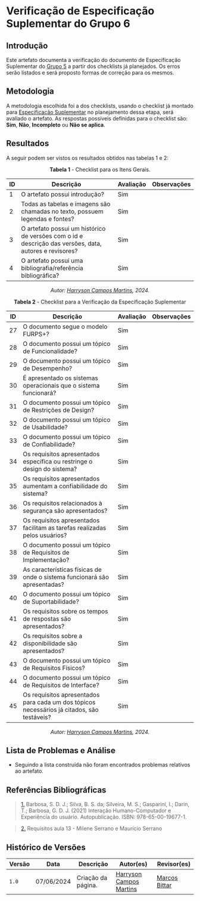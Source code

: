 # Verificação de Especificação Suplementar do Grupo 6

## Introdução

Este artefato documenta a verificação do documento de Especificação Suplementar do [Grupo 5](https://requisitos-de-software.github.io/2024.1-Sinesp_Cidadao/) a partir dos checklists já planejados. Os erros serão listados e será proposto formas de correção para os mesmos.


## Metodologia

A metodologia escolhida foi a dos checklists, usando o checklist já montado para [Especificação Suplementar](docs/Verificacao/entrega3/planejamento_entr_3.md) no planejamento dessa etapa, será avaliado o artefato. As respostas possíveis definidas para o checklist são:
**Sim**, **Não**, **Incompleto** ou **Não se aplica**.



## Resultados

A seguir podem ser vistos os resultados obtidos nas tabelas 1 e 2: 

<center>

**Tabela 1** - Checklist para os Itens Gerais.

| ID  | Descrição                                                                                              | Avaliação | Observações |
| --- | ------------------------------------------------------------------------------------------------------ | --------- | ----------- |
| 1   | O artefato possui introdução?                                                                          |   Sim        |             |
| 2   | Todas as tabelas e imagens são chamadas no texto, possuem legendas e fontes?                                      |  Sim         |             |
| 3   | O artefato possui um histórico de versões com o id e descrição das versões, data, autores e revisores? |   Sim        |             |
| 4   |     O artefato possui uma bibliografia/referência bibliográfica?                            |   Sim        |             |


_Autor: [Harryson Campos Martins](https://github.com/harry-cmartin), 2024._

</center>

<center>


**Tabela 2** - Checklist para a Verificação da Especificação Suplementar

| ID   | Descrição                                                                                         | Avaliação | Observações |
| ---- | ------------------------------------------------------------------------------------------------- | --------- | ----------- |
| 27    | O documento segue o modelo FURPS+?                                                                |      Sim     |             |
| 28   | O documento possui um tópico de Funcionalidade?                                                   |      Sim     |             |
| 29   | O documento possui um tópico de Desempenho?                                                       |    Sim       |             |
| 30 | É apresentado os sistemas operacionais que o sistema funcionará?                                  |      Sim     |             |
| 31   | O documento possui um tópico de Restrições de Design?                                             |  Sim         |             |
| 32   | O documento possui um tópico de Usabilidade?                                                      |     Sim      |             |
| 33   | O documento possui um tópico de Confiabilidade?                                                   |      Sim     |             |
| 34 | Os requisitos apresentados específica ou restringe o design do sistema?                           |    Sim       |             |
|35 | Os requisitos apresentados aumentam a confiabilidade do sistema?                                  |  Sim         |             |
| 36  | Os requisitos relacionados à segurança são apresentados?                                          | Sim          |             |
| 37  | Os requisitos apresentados facilitam as tarefas realizadas pelos usuários?                        |   Sim        |             |
| 38   | O documento possui um tópico de Requisitos de Implementação?                                      |    Sim       |             |
| 39 | As características físicas de onde o sistema funcionará são apresentadas?                         |    Sim       |             |
| 40   | O documento possui um tópico de Suportabilidade?                                                  |    Sim       |             |
| 41 | Os requisitos sobre os tempos de respostas são apresentados?                                      |  Sim         |             |
| 42 | Os requisitos sobre a disponibilidade são apresentados?                                           |  Sim         |             |
| 43   | O documento possui um tópico de Requisitos Físicos?                                               |        Sim   |             |
| 44   | O documento possui um tópico de Requisitos de Interface?                                          |  Sim         |             |
| 45  | Os requisitos apresentados para cada um dos tópicos necessários já citados, são testáveis?                                                         |   Sim        |             |

_Autor: [Harryson Campos Martins](https://github.com/harry-cmartin), 2024._

</center>



## Lista de Problemas e Análise 

- Seguindo a lista construída não foram encontrados problemas relativos ao artefato.


## Referências Bibliográficas

> <a id="FTF1Ref" href="#FTF1">1.</a>  Barbosa, S. D. J.; Silva, B. S. da; Silveira, M. S.; Gasparini, I.; Darin, T.; Barbosa, G. D. J. (2021)
Interação Humano-Computador e Experiência do usuário. Autopublicação. ISBN: 978-65-00-19677-1.

> <a id="FTF2Ref" href="#FTF2">2.</a> Requisitos aula 13 - Milene Serrano e Maurício Serrano


## Histórico de Versões

| Versão | Data       | Descrição                                   | Autor(es)                                        | Revisor(es)                                      |
| ------ | ---------- | ------------------------------------------- | ------------------------------------------------ | ------------------------------------------------ |
| `1.0`  | 07/06/2024 | Criação da página.                          | [Harryson Campos Martins](https://github.com/harry-cmartin) | [Marcos Bittar](https://github.com/Bittarx)|

